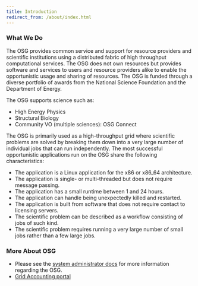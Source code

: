 ```yaml
---
title: Introduction
redirect_from: /about/index.html
---
```


### What We Do

The OSG provides common service and support for resource providers and scientific institutions using
a distributed fabric of high throughput computational services.  The OSG does not own resources but provides software
and services to users and resource providers alike to enable the opportunistic usage and sharing of resources.  The OSG
is funded through a diverse portfolio of awards from the National Science Foundation and the Department of
Energy.

The OSG supports science such as:

- High Energy Physics
- Structural Biology
- Community VO (multiple sciences): OSG Connect

The OSG is primarily used as a high-throughput grid where scientific problems are solved by breaking them down into a
very large number of individual jobs that can run independently.  The most successful opportunistic applications run on
the OSG share the following characteristics:

- The application is a Linux application for the x86 or x86_64 architecture.
- The application is single- or multi-threaded but does not require message passing.
- The application has a small runtime between 1 and 24 hours.
- The application can handle being unexpectedly killed and restarted.
- The application is built from software that does not require contact to licensing servers.
- The scientific problem can be described as a workflow consisting of jobs of such kind.
- The scientific problem requires running a very large number of small jobs rather than a few large jobs.

### More About OSG

- Please see the [system administrator docs](https://opensciencegrid.org/docs/) for more information regarding the OSG.
- [Grid Accounting portal](https://gracc.opensciencegrid.org/)
